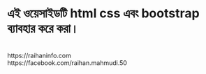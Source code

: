 <h1>এই ওয়েসাইডটি html css এবং bootstrap  ব্যাবহার  করে করা।</h1>

<br>
https://raihaninfo.com
<br>
https://facebook.com/raihan.mahmudi.50
